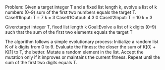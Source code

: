 Problem:
Given a target integer T and a fixed list length k, evolve a list of k numbers (0–9) sum of the first two numbers equals the target T.
Case#1Input:
T = 7
k = 3
Case#1Output:
4 3 0
Case#2Input:
T = 10
k = 3

Given:target integer T, fixed list length k
Goal:Evolve a list of k digits (0–9) such that the sum of the first two elements equals the target T

The algorithm follows a simple evolutionary process:
Initialize a random list K of k digits from 0 to 9.
Evaluate the fitness: the closer the sum of K[0] + K[1] to T, the better.
Mutate a random element in the list.
Accept the mutation only if it improves or maintains the current fitness.
Repeat until the sum of the first two digits equals T.
